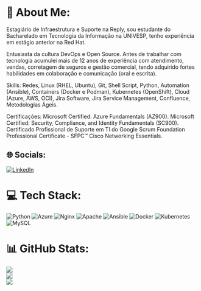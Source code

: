 # 💫 About Me:
Estagiário de Infraestrutura e Suporte na Reply, sou estudante do Bacharelado em Tecnologia da Informação na UNIVESP, tenho experiência em estágio anterior na Red Hat. 

Entusiasta da cultura DevOps e Open Source. Antes de trabalhar com tecnologia acumulei mais de 12 anos de experiência com atendimento, vendas, corretagem de seguros e gestão comercial, tendo adquirido fortes habilidades em colaboração e comunicação (oral e escrita).

Skills:
Redes, Linux (RHEL, Ubuntu), Git, Shell Script, Python, Automation (Ansible), Containers (Docker e Podman), Kubernetes (OpenShift), Cloud (Azure, AWS, OCI), Jira Software, Jira Service Management, Confluence, Metodologias Ágeis.

Certificações:
Microsoft Certified: Azure Fundamentals (AZ900).
Microsoft Certified: Security, Compliance, and Identity Fundamentals (SC900).
Certificado Profissional de Suporte em TI do Google
Scrum Foundation Professional Certificate - SFPC™
Cisco Networking Essentials.


## 🌐 Socials:
[![LinkedIn](https://img.shields.io/badge/LinkedIn-%230077B5.svg?logo=linkedin&logoColor=white)](https://linkedin.com/in/angelogranai) 

# 💻 Tech Stack:
![Python](https://img.shields.io/badge/python-3670A0?style=for-the-badge&logo=python&logoColor=ffdd54) ![Azure](https://img.shields.io/badge/azure-%230072C6.svg?style=for-the-badge&logo=azure-devops&logoColor=white) ![Nginx](https://img.shields.io/badge/nginx-%23009639.svg?style=for-the-badge&logo=nginx&logoColor=white) ![Apache](https://img.shields.io/badge/apache-%23D42029.svg?style=for-the-badge&logo=apache&logoColor=white) ![Ansible](https://img.shields.io/badge/ansible-%231A1918.svg?style=for-the-badge&logo=ansible&logoColor=white) ![Docker](https://img.shields.io/badge/docker-%230db7ed.svg?style=for-the-badge&logo=docker&logoColor=white) ![Kubernetes](https://img.shields.io/badge/kubernetes-%23326ce5.svg?style=for-the-badge&logo=kubernetes&logoColor=white) ![MySQL](https://img.shields.io/badge/mysql-%2300f.svg?style=for-the-badge&logo=mysql&logoColor=white)
# 📊 GitHub Stats:
![](https://github-readme-stats.vercel.app/api?username=granai&theme=nord&hide_border=true&include_all_commits=true&count_private=false)<br/>
![](https://github-readme-streak-stats.herokuapp.com/?user=granai&theme=nord&hide_border=true)<br/>
![](https://github-readme-stats.vercel.app/api/top-langs/?username=granai&theme=nord&hide_border=true&include_all_commits=true&count_private=false&layout=compact)

<!-- Proudly created with GPRM ( https://gprm.itsvg.in ) -->
